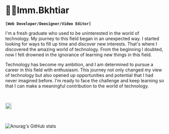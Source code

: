 # 👨‍💻Imm.Bkhtiar

**`[Web Developer/Deesigner/Video Editor]`**

I'm a fresh graduate who used to be uninterested in the world of technology. My journey to this field began in an unexpected way. I started looking for ways to fill up time and discover new interests. That's where I discovered the amazing world of technology. From the beginning I doubted, now I felt drowned in the ignorance of learning new things in this field.

Technology has become my ambition, and I am determined to pursue a career in this field with enthusiasm. This journey not only changed my view of technology but also opened up opportunities and potential that I had never imagined before. I'm ready to face the challenge and keep learning so that I can make a meaningful contribution to the world of technology.

<br/>

[<img src='https://cdn.jsdelivr.net/npm/simple-icons@3.0.1/icons/instagram.svg' alt='instagram' height='20'>](https://www.instagram.com/imm.bkhtiar/)  

<br>

![Anurag's GitHub stats](https://github-readme-stats.vercel.app/api?username=imm-bkhtiar&show_icons=true&theme=radical)
<!-- <p align="left">
  <a href="https://www.instagram.com/imm.bkhtiar/">
    <img alt="Instagram" title="Follow My Instagram" src="https://custom-icon-badges.demolab.com/instagram/instagram-svgrepo-com"/>
  </a>
</p> 
-->
